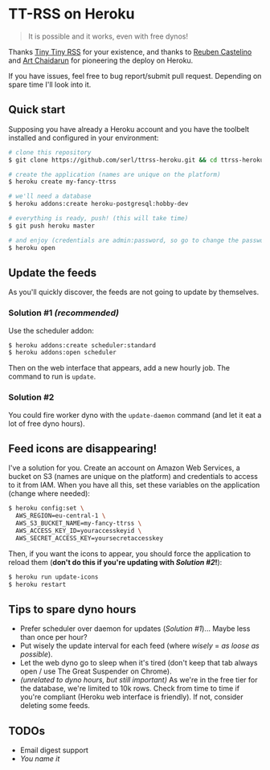 # TT-RSS on Heroku

> It is possible and it works, even with free dynos!

Thanks [Tiny Tiny RSS](http://tt-rss.org) for your existence, and thanks to [Reuben Castelino](https://projectdelphai.github.io/blog/2013/03/15/replacing-google-reader-with-tt-rss-on-heroku/) and [Art Chaidarun](https://chaidarun.com/ttrss-heroku) for pioneering the deploy on Heroku.

If you have issues, feel free to bug report/submit pull request. Depending on spare time I'll look into it.


## Quick start

Supposing you have already a Heroku account and you have the toolbelt installed and configured in your environment:

```sh
# clone this repository
$ git clone https://github.com/serl/ttrss-heroku.git && cd ttrss-heroku

# create the application (names are unique on the platform)
$ heroku create my-fancy-ttrss

# we'll need a database
$ heroku addons:create heroku-postgresql:hobby-dev

# everything is ready, push! (this will take time)
$ git push heroku master

# and enjoy (credentials are admin:password, so go to change the password)
$ heroku open
```


## Update the feeds

As you'll quickly discover, the feeds are not going to update by themselves.

### Solution #1 *(recommended)*

Use the scheduler addon:

```sh
$ heroku addons:create scheduler:standard
$ heroku addons:open scheduler
```

Then on the web interface that appears, add a new hourly job. The command to run is `update`.

### Solution #2

You could fire worker dyno with the `update-daemon` command (and let it eat a lot of free dyno hours).


## Feed icons are disappearing!

I've a solution for you. Create an account on Amazon Web Services, a bucket on S3 (names are unique on the platform) and credentials to access to it from IAM. When you have all this, set these variables on the application (change where needed):

```sh
$ heroku config:set \
  AWS_REGION=eu-central-1 \
  AWS_S3_BUCKET_NAME=my-fancy-ttrss \
  AWS_ACCESS_KEY_ID=youraccesskeyid \
  AWS_SECRET_ACCESS_KEY=yoursecretaccesskey
```

Then, if you want the icons to appear, you should force the application to reload them (**don't do this if you're updating with *Solution #2*!**):

```sh
$ heroku run update-icons
$ heroku restart
```


## Tips to spare dyno hours

* Prefer scheduler over daemon for updates (*Solution #1*)... Maybe less than once per hour?
* Put wisely the update interval for each feed (where *wisely* = *as loose as possible*).
* Let the web dyno go to sleep when it's tired (don't keep that tab always open / use The Great Suspender on Chrome).
* *(unrelated to dyno hours, but still important)* As we're in the free tier for the database, we're limited to 10k rows. Check from time to time if you're compliant (Heroku web interface is friendly). If not, consider deleting some feeds.


## TODOs

* Email digest support
* *You name it*
